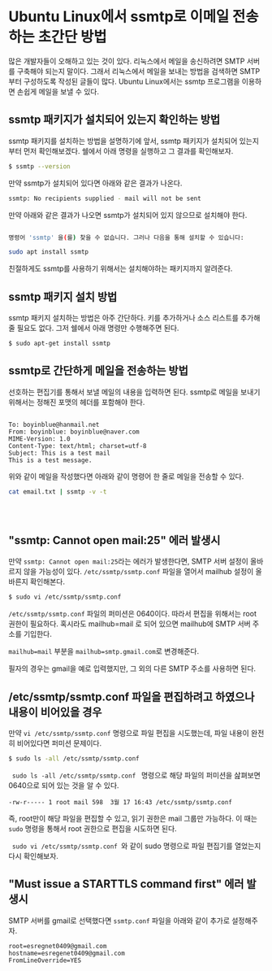 Ubuntu Linux에서 ssmtp로 이메일 전송하는 초간단 방법
===
   
많은 개발자들이 오해하고 있는 것이 있다. 
리눅스에서 메일을 송신하려면 SMTP 서버를 구축해야 되는지 말이다. 
그래서 리눅스에서 메일을 보내는 방법을 검색하면 SMTP부터 구성하도록 작성된 글들이 많다. 
Ubuntu Linux에서는 ssmtp 프로그램을 이용하면 손쉽게 메일을 보낼 수 있다.   

ssmtp 패키지가 설치되어 있는지 확인하는 방법
---
   
ssmtp 패키지를 설치하는 방법을 설명하기에 앞서, 
ssmtp 패키지가 설치되어 있는지부터 먼저 확인해보겠다. 
쉘에서 아래 명령을 실행하고 그 결과를 확인해보자.   
   
```bash
$ ssmtp --version
```
   
만약 ssmtp가 설치되어 있다면 아래와 같은 결과가 나온다.   
   
```bash
ssmtp: No recipients supplied - mail will not be sent
```

만약 아래와 같은 결과가 나오면 ssmtp가 설치되어 있지 않으므로 설치해야 한다.   
   
```bash

명령어 'ssmtp' 을(를) 찾을 수 없습니다. 그러나 다음을 통해 설치할 수 있습니다:

sudo apt install ssmtp
```   

친절하게도 ssmtp를 사용하기 위해서는 설치해야하는 패키지까지 알려준다. 
   
ssmtp 패키지 설치 방법
---
   
ssmtp 패키지 설치하는 방법은 아주 간단하다. 
키를 추가하거나 소스 리스트를 추가해줄 필요도 없다. 
그저 쉘에서 아래 명령만 수행해주면 된다.   
   
```bash
$ sudo apt-get install ssmtp
```
   
ssmtp로 간단하게 메일을 전송하는 방법
---
   
선호하는 편집기를 통해서 보낼 메일의 내용을 입력하면 된다. 
ssmtp로 메일을 보내기 위해서는 정해진 포맷의 헤더를 포함해야 한다. 
   
<pre><code>
To: boyinblue@hanmail.net
From: boyinblue: boyinblue@naver.com
MIME-Version: 1.0
Content-Type: text/html; charset=utf-8
Subject: This is a test mail
This is a test message.
</code></pre>
   
위와 같이 메일을 작성했다면 아래와 같이 명령어 한 줄로 메일을 전송할 수 있다. 
   
```bash
cat email.txt | ssmtp -v -t
```
   
<pre><code>

</code></pre>
   
"ssmtp: Cannot open mail:25" 에러 발생시
---
   
만약 <code>ssmtp: Cannot open mail:25</code>라는 에러가 발생한다면, 
SMTP 서버 설정이 올바르지 않을 가능성이 있다. 
<code>/etc/ssmtp/ssmtp.conf</code> 파일을 열어서 mailhub 설정이 올바른지 확인해본다. 
   
```bash
$ sudo vi /etc/ssmtp/ssmtp.conf
```
   
<code>/etc/ssmtp/ssmtp.conf</code> 파일의 퍼미션은 0640이다. 
따라서 편집을 위해서는 root 권한이 필요하다. 
혹시라도 mailhub=mail 로 되어 있으면 mailhub에 SMTP 서버 주소를 기입한다. 
   
<code>mailhub=mail</code> 부분을 <code>mailhub=smtp.gmail.com</code>로 변경해준다.   
   
필자의 경우는 gmail을 예로 입력했지만, 그 외의 다른 SMTP 주소를 사용하면 된다.   
   
/etc/ssmtp/ssmtp.conf 파일을 편집하려고 하였으나 내용이 비어있을 경우
---
   
만약 <code>vi /etc/ssmtp/ssmtp.conf</code> 명령으로 파일 편집을 시도했는데, 
파일 내용이 완전히 비어있다면 퍼미션 문제이다.   
   
```bash
$ sudo ls -all /etc/ssmtp/ssmtp.conf
```
   
<code> sudo ls -all /etc/ssmtp/ssmtp.conf </code> 명령으로 해당 파일의 퍼미션을 삺펴보면 0640으로 되어 있는 것을 알 수 있다.   
   
```
-rw-r----- 1 root mail 598  3월 17 16:43 /etc/ssmtp/ssmtp.conf
```
   
즉, root만이 해당 파일을 편집할 수 있고, 읽기 권한은 mail 그룹만 가능하다. 
이 때는 <code>sudo</code> 명령을 통해서 root 권한으로 편집을 시도하면 된다.   
   
<code> sudo vi /etc/ssmtp/ssmtp.conf </code>와 같이 sudo 명령으로 파일 편집기를 열었는지 다시 확인해보자.   
   
"Must issue a STARTTLS command first" 에러 발생시
---
   
SMTP 서버를 gmail로 선택했다면 <code>ssmtp.conf</code> 파일을 아래와 같이 추가로 설정해주자.   
   
```
root=esregnet0409@gmail.com
hostname=esregenet0409@gmail.com
FromLineOverride=YES
```
   

